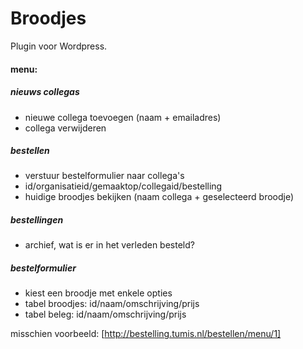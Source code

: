 # Broodjes
Plugin voor Wordpress.

#### menu:
##### nieuws collegas
  - nieuwe collega toevoegen (naam + emailadres)
  - collega verwijderen

##### bestellen
- verstuur bestelformulier naar collega's
- id/organisatieid/gemaaktop/collegaid/bestelling
- huidige broodjes bekijken (naam collega + geselecteerd broodje)

##### bestellingen
- archief, wat is er in het verleden besteld?

##### bestelformulier
- kiest een broodje met enkele opties
- tabel broodjes: id/naam/omschrijving/prijs
- tabel beleg:     id/naam/omschrijving/prijs

 
misschien voorbeeld: [http://bestelling.tumis.nl/bestellen/menu/1]
